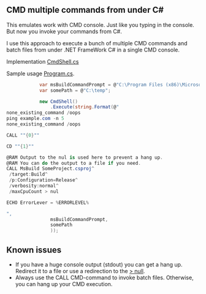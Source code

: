 ## CMD multiple commands from under C#
 
This emulates work with CMD console. Just like you typing in the console. But now you invoke your commands from C#.

I use this approach to execute a bunch of multiple CMD commands and batch files from under .NET FrameWork C# in a single CMD console.

Implementation [CmdShell.cs](https://github.com/it3xl/cmd-multiple-commands-from-under-csharp/blob/master/CmdShellProj/CmdShell.cs)

Sample usage [Program.cs](https://github.com/it3xl/cmd-multiple-commands-from-under-csharp/blob/master/ConsoleRunner/Program.cs).

```csharp
            var msBuildCommandPrompt = @"C:\Program Files (x86)\Microsoft Visual Studio 14.0\Common7\Tools\VsMSBuildCmd.bat";
            var somePath = @"C:\temp";

            new CmdShell()
                .Execute(string.Format(@"
none_existing_command /oops
ping example.com -n 5
none_existing_command /oops

CALL ""{0}""

CD ""{1}""

@RAM Output to the nul is used here to prevent a hang up.
@RAM You can do the output to a file if you need.
CALL MsBuild SomeProject.csproj^
 /target:Build^
 /p:Configuration=Release^
 /verbosity:normal^
 /maxCpuCount > nul

ECHO ErrorLever = %ERRORLEVEL%

",
                msBuildCommandPrompt,
                somePath
                ));
```

## Known issues

* If you have a huge console output (stdout) you can get a hang up. Redirect it to a file or use a redirection to the [> null](https://ss64.com/nt/syntax-redirection.html).
* Always use the CALL CMD-command to invoke batch files. Otherwise, you can hang up your CMD execution.
